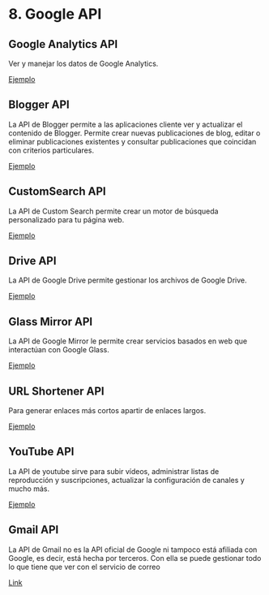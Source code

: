 # 8. Google API

## Google Analytics API

Ver y manejar los datos de Google Analytics.

[Ejemplo](https://github.com/google/google-api-nodejs-client/tree/master/samples/analytics)

## Blogger API

La API de Blogger permite a las aplicaciones cliente ver y actualizar el contenido de Blogger. Permite crear nuevas publicaciones de blog, editar o eliminar publicaciones existentes y consultar publicaciones que coincidan con criterios particulares.

[Ejemplo](https://github.com/google/google-api-nodejs-client/tree/master/samples/blogger)

## CustomSearch API

La API de Custom Search permite crear un motor de búsqueda personalizado para tu página web.

[Ejemplo](https://github.com/google/google-api-nodejs-client/tree/master/samples/customsearch)

## Drive API

La API de Google Drive permite gestionar los archivos de Google Drive.

[Ejemplo](https://github.com/google/google-api-nodejs-client/tree/master/samples/drive)

## Glass Mirror API

La API de Google Mirror le permite crear servicios basados ​​en web que interactúan con Google Glass.

[Ejemplo](https://github.com/google/google-api-nodejs-client/tree/master/samples/mirror)

## URL Shortener API

Para generar enlaces más cortos apartir de enlaces largos.

[Ejemplo](https://github.com/google/google-api-nodejs-client/tree/master/samples/urlshortener)

## YouTube API

La API de youtube sirve para subir vídeos, administrar listas de reproducción y suscripciones, actualizar la configuración de canales y mucho más.

[Ejemplo](https://github.com/google/google-api-nodejs-client/tree/master/samples/youtube)

## Gmail API

La API de Gmail no es la API oficial de Google ni tampoco está afiliada con Google, es decir, está hecha por terceros. Con ella se puede gestionar todo lo que tiene que ver con el servicio de correo

[Link](https://github.com/KartikTalwar/gmail.js)
